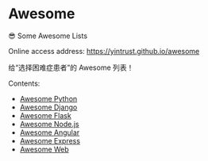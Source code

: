 # Awesome

:sunglasses: Some Awesome Lists

Online access address: <https://yintrust.github.io/awesome>

给“选择困难症患者”的 Awesome 列表！

Contents:

- [Awesome Python](python.md)
- [Awesome Django](django.md)
- [Awesome Flask](flask.md)
- [Awesome Node.js](nodejs.md)
- [Awesome Angular](angular.md)
- [Awesome Express](express.md)
- [Awesome Web](web.md)
